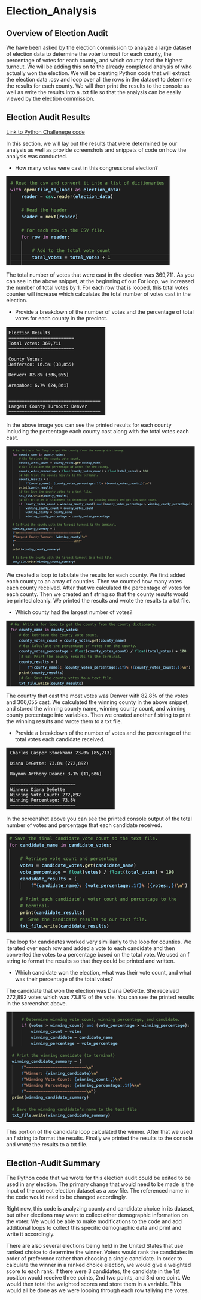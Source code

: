 # Election_Analysis

## Overview of Election Audit

We have been asked by the election commission to analyze a large dataset of election data to determine the voter turnout for each county, the percentage of votes for each county, and which county had the highest turnout. We will be adding this on to the already completed analysis of who actually won the election. We will be creating Python code that will extract the election data .csv and loop over all the rows in the dataset to determine the results for each county. We will then print the results to the console as well as write the results into a .txt file so that the analysis can be easily viewed by the election commission.

## Election Audit Results

[Link to Python Challenege code](https://github.com/SeanDraper/Election_Analysis/blob/main/PyPoll_Challenge.py)

In this section, we will lay out the results that were determined by our analysis as well as provide screenshots and snippets of code on how the analysis was conducted.

- How many votes were cast in this congressional election?

![Total Votes](Resources/total_votes.png)

The total number of votes that were cast in the election was 369,711. As you can see in the above snippet, at the beginning of our For loop, we increased the number of total votes by 1. For each row that is looped, this total votes counter will increase which calculates the total number of votes cast in the election.

- Provide a breakdown of the number of votes and the percentage of total votes for each county in the precinct.

![County Results](Resources/county_results.png)

In the above image you can see the printed results for each county including the percentage each county cast along with the total votes each cast.

![County Loop1](Resources/county_loop1.png)

We created a loop to tabulate the results for each county. We first added each county to an array of counties. Then we counted how many votes each county received. After that we calculated the percentage of votes for each county. Then we created an f string so that the county results would be printed cleanly. We printed the results and wrote the results to a txt file. 

- Which county had the largest number of votes?

![County Loop2](Resources/county_loop2.png)

The country that cast the most votes was Denver with 82.8% of the votes and 306,055 cast. We calculated the winning county in the above snippet, and stored the winning county name, winning county count, and winning county percentage into variables. Then we created another f string to print the winning results and wrote them to a txt file.

- Provide a breakdown of the number of votes and the percentage of the total votes each candidate received.

![Candidate Results](Resources/candidate_results.png)

In the screenshot above you can see the printed console output of the total number of votes and percentage that each candidate received.

![Candidate Loop1](Resources/candidate_loop1.png)

The loop for candidates worked very simililarly to the loop for counties. We iterated over each row and added a vote to each candidate and then converted the votes to a percentage based on the total vote. We used an f string to format the results so that they could be printed and written.

- Which candidate won the election, what was their vote count, and what was their percentage of the total votes?

The candidate that won the election was Diana DeGette. She received 272,892 votes which was 73.8% of the vote. You can see the printed results in the screenshot above.

![Candidate Loop2](Resources/candidate_loop2.png)

This portion of the candidate loop calculated the winner. After that we used an f string to format the results. Finally we printed the results to the console and wrote the results to a txt file.

## Election-Audit Summary

The Python code that we wrote for this election audit could be edited to be used in any election. The primary change that would need to be made is the input of the correct election dataset as a .csv file. The referenced name in the code would need to be changed accordingly. 

Right now, this code is analyzing county and candidate choice in its dataset, but other elections may want to collect other demographic information on the voter. We would be able to make modifications to the code and add additional loops to collect this specific demographic data and print and write it accordingly.

There are also several elections being held in the United States that use ranked choice to determine the winner. Voters would rank the candidates in order of preference rather than choosing a single candidate. In order to calculate the winner in a ranked choice election, we would give a weighted score to each rank. If there were 3 candidates, the candidate in the 1st position would receive three points, 2nd two points, and 3rd one point. We would then total the weighted scores and store them in a variable. This would all be done as we were looping through each row tallying the votes.